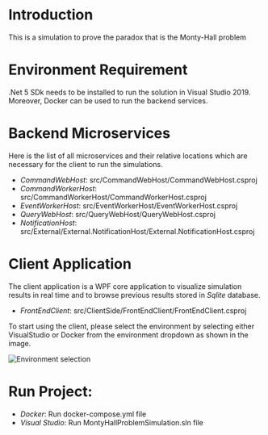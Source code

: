 # Introduction 
This is a simulation to prove the paradox that is the Monty-Hall problem 

# Environment Requirement
.Net 5 SDk needs to be installed to run the solution in Visual Studio 2019. Moreover, Docker can be used to run the backend services. 

# Backend Microservices
Here is the list of all microservices and their relative locations which are necessary for the client to run the simulations.
* *CommandWebHost*: src/CommandWebHost/CommandWebHost.csproj
* *CommandWorkerHost*: src/CommandWorkerHost/CommandWorkerHost.csproj
* *EventWorkerHost*: src/EventWorkerHost/EventWorkerHost.csproj
* *QueryWebHost*: src/QueryWebHost/QueryWebHost.csproj
* *NotificationHost*: src/External/External.NotificationHost/External.NotificationHost.csproj

# Client Application
The client application is a WPF core application to visualize simulation results in real time and to browse previous results stored in *Sqlite* database. 
* *FrontEndClient*: src/ClientSide/FrontEndClient/FrontEndClient.csproj

To start using the client, please select the environment by selecting either VisualStudio or Docker from the environment dropdown as shown in the image.

![Environment selection](https://i.ibb.co/c3FDfzs/Screenshot-2021-09-24-010146.png)


# Run Project:
* *Docker*: Run docker-compose.yml file
* *Visual Studio*: Run MontyHallProblemSimulation.sln file